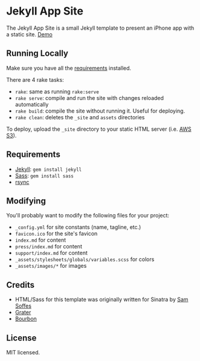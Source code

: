 # Jekyll App Site

The Jekyll App Site is a small Jekyll template to present an iPhone app with a static site. [Demo](http://jpsim.github.io/jekyll_app_site)

## Running Locally

Make sure you have all the [requirements](#requirements) installed.

There are 4 rake tasks:

* `rake`: same as running `rake:serve`
* `rake serve`: compile and run the site with changes reloaded automatically
* `rake build`: compile the site without running it. Useful for deploying.
* `rake clean`: deletes the `_site` and `assets` directories

To deploy, upload the `_site` directory to your static HTML server (i.e. [AWS S3](http://aws.amazon.com/s3)).

## Requirements

* [Jekyll](http://jekyllrb.com): `gem install jekyll`
* [Sass](http://sass-lang.com): `gem install sass`
* [rsync](http://rsync.samba.org)

## Modifying

You'll probably want to modify the following files for your project:

* `_config.yml` for site constants (name, tagline, etc.)
* `favicon.ico` for the site's favicon
* `index.md` for content
* `press/index.md` for content
* `support/index.md` for content
* `_assets/stylesheets/globals/variables.scss` for colors
* `_assets/images/*` for images

## Credits

* HTML/Sass for this template was originally written for Sinatra by [Sam Soffes](https://github.com/nothingmagical/getcoinsapp.com)
* [Grater](https://github.com/soffes/grater)
* [Bourbon](http://bourbon.io)

## License

MIT licensed.